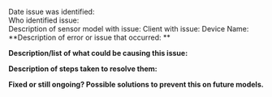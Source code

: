 Date issue was identified: 	
Who identified issue: 		
Description of sensor model with issue:
Client with issue: 
Device Name:
**Description of error or issue that occurred: **

**Description/list of what could be causing this issue:**

**Description of steps taken to resolve them:**

**Fixed or still ongoing? Possible solutions to prevent this on future models.**
